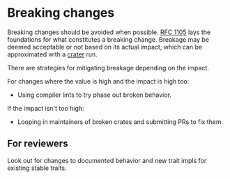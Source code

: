 # Breaking changes

Breaking changes should be avoided when possible. [RFC 1105](https://rust-lang.github.io/rfcs/1105-api-evolution.html) lays the foundations for what constitutes a breaking change. Breakage may be deemed acceptable or not based on its actual impact, which can be approximated with a [crater](../../tools-and-bots/crater.md) run.

There are strategies for mitigating breakage depending on the impact.

For changes where the value is high and the impact is high too:

- Using compiler lints to try phase out broken behavior.

If the impact isn't too high:

- Looping in maintainers of broken crates and submitting PRs to fix them.

## For reviewers

Look out for changes to documented behavior and new trait impls for existing stable traits.
